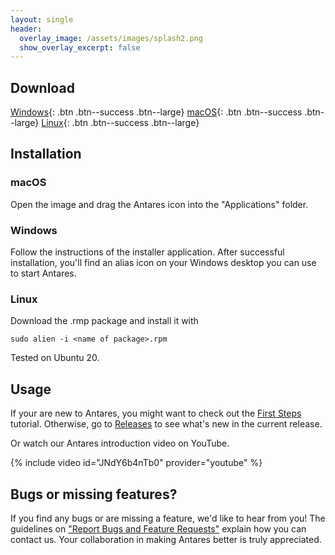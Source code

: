 ```yaml
---
layout: single
header:
  overlay_image: /assets/images/splash2.png
  show_overlay_excerpt: false
---
```


## Download

[Windows](https://github.com/flandreas/antares/releases/download/v1.2.0/Antares-1.3.0.msi){: .btn .btn--success .btn--large}
[macOS](https://github.com/flandreas/antares/releases/download/v1.2.0/Antares-1.3.0.dmg){: .btn .btn--success .btn--large}
[Linux](https://github.com/flandreas/antares/releases/download/v1.2.0/antares-1.3.0-1.x86_64.rpm){: .btn .btn--success .btn--large}

## Installation

### macOS

Open the image and drag the Antares icon into the "Applications" folder.

### Windows

Follow the instructions of the installer application. After successful installation, you'll find an alias icon on your Windows desktop you can use to start Antares.

### Linux

Download the .rmp package and install it with

`sudo alien -i <name of package>.rpm`

Tested on Ubuntu 20.

## Usage

If your are new to Antares, you might want to check out the [First Steps](/user-manual/english/first-steps/first-steps) tutorial. Otherwise, go to [Releases](/docs/releases/releases/) to see what's new in the current release.

Or watch our Antares introduction video on YouTube.

{% include video id="JNdY6b4nTb0" provider="youtube" %}

## Bugs or missing features?

If you find any bugs or are missing a feature, we'd like to hear from you! The guidelines on ["Report Bugs and Feature Requests"](/docs/issues/) explain how you can contact us. Your collaboration in making Antares better is truly appreciated.
